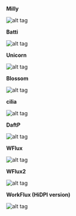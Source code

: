 <b>Milly</b>

![alt tag](https://raw.githubusercontent.com/xexpanderx/Fluxbox-themes/master/Milly/screenshot.png)

<b>Batti</b>

![alt tag](https://raw.githubusercontent.com/xexpanderx/Fluxbox-themes/master/Batti/screenshot.png)


<b>Unicorn</b>

![alt tag](https://raw.githubusercontent.com/xexpanderx/Fluxbox-themes/master/Unicorn/screenshot.png)

<b>Blossom</b>

![alt tag](https://raw.githubusercontent.com/xexpanderx/Fluxbox-themes/master/Blossom/screenshot.png)

<b>cilia</b>

![alt tag](https://raw.githubusercontent.com/xexpanderx/Fluxbox-themes/master/cilia/screenshot.png)

<b>DaftP</b>

![alt tag](https://raw.githubusercontent.com/xexpanderx/Fluxbox-themes/master/DaftP/Screenshot.png)

<b>WFlux</b>

![alt tag](https://raw.githubusercontent.com/xexpanderx/Fluxbox-themes/master/WFlux/screenshot.png)

<b>WFlux2</b>

![alt tag](https://raw.githubusercontent.com/xexpanderx/Fluxbox-themes/master/WFlux2/screenshot.png)

<b>WorkFlux (HiDPI version)</b>

![alt tag](https://raw.githubusercontent.com/xexpanderx/Fluxbox-themes/master/WorkFlux/3.png)

